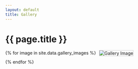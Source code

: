 ```yaml
---
layout: default
title: Gallery
---
```


<h1>{{ page.title }}</h1>

<div class="gallery">
  {% for image in site.data.gallery_images %}
    <div class="gallery-item">
      <img src="{{ image }}" alt="Gallery Image">
    </div>
  {% endfor %}
</div>

<style>
.gallery {
  display: flex;
  flex-wrap: wrap;
  gap: 10px;
}
.gallery-item img {
  max-width: 200px;
  height: auto;
  border: 1px solid #ccc;
}
</style>
